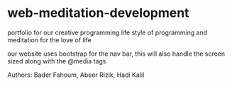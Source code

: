 # web-meditation-development
portfolio for our creative programming life style of programming and meditation for the love of life


our website uses bootstrap for the nav bar, this will also handle the screen sized along with the @media tags

Authors: Bader Fahoum, Abeer Rizik, Hadi Kalil
